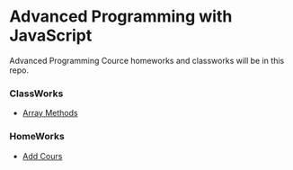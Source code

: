 # Advanced Programming with JavaScript
Advanced Programming Cource homeworks and classworks will be in this repo.

### ClassWorks
- [Array Methods](https://bedirhanyildirim.github.io/AdvProg/classwork-2.html)

### HomeWorks
- [Add Cours](https://bedirhanyildirim.github.io/AdvProg/homework-1.html)